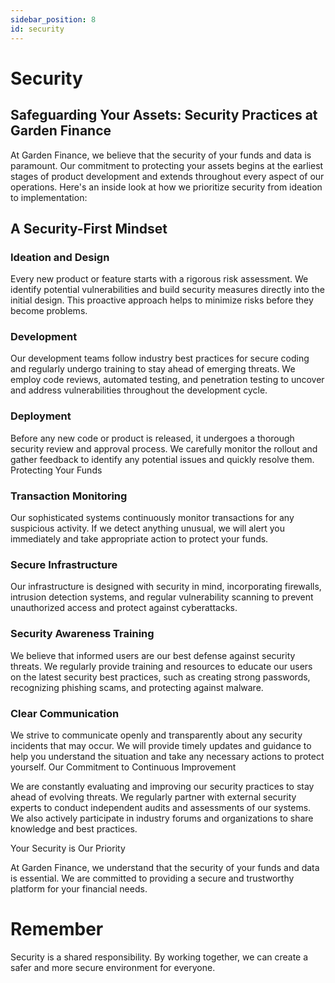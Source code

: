 ```yaml
---
sidebar_position: 8
id: security
---
```


# Security

## Safeguarding Your Assets: Security Practices at Garden Finance

At Garden Finance, we believe that the security of your funds and data is paramount. Our commitment to protecting your assets begins at the earliest stages of product development and extends throughout every aspect of our operations. Here's an inside look at how we prioritize security from ideation to implementation:

## A Security-First Mindset

### Ideation and Design

Every new product or feature starts with a rigorous risk assessment. We identify potential vulnerabilities and build security measures directly into the initial design. This proactive approach helps to minimize risks before they become problems.

### Development

Our development teams follow industry best practices for secure coding and regularly undergo training to stay ahead of emerging threats. We employ code reviews, automated testing, and penetration testing to uncover and address vulnerabilities throughout the development cycle.

### Deployment

Before any new code or product is released, it undergoes a thorough security review and approval process. We carefully monitor the rollout and gather feedback to identify any potential issues and quickly resolve them.
Protecting Your Funds

### Transaction Monitoring

Our sophisticated systems continuously monitor transactions for any suspicious activity. If we detect anything unusual, we will alert you immediately and take appropriate action to protect your funds.

### Secure Infrastructure

Our infrastructure is designed with security in mind, incorporating firewalls, intrusion detection systems, and regular vulnerability scanning to prevent unauthorized access and protect against cyberattacks.

### Security Awareness Training

We believe that informed users are our best defense against security threats. We regularly provide training and resources to educate our users on the latest security best practices, such as creating strong passwords, recognizing phishing scams, and protecting against malware.

### Clear Communication

We strive to communicate openly and transparently about any security incidents that may occur. We will provide timely updates and guidance to help you understand the situation and take any necessary actions to protect yourself.
Our Commitment to Continuous Improvement

We are constantly evaluating and improving our security practices to stay ahead of evolving threats. We regularly partner with external security experts to conduct independent audits and assessments of our systems. We also actively participate in industry forums and organizations to share knowledge and best practices.

Your Security is Our Priority

At Garden Finance, we understand that the security of your funds and data is essential. We are committed to providing a secure and trustworthy platform for your financial needs.

# Remember

Security is a shared responsibility. By working together, we can create a safer and more secure environment for everyone.
